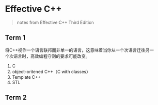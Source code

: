 # Effective C++

> notes from Effective C++ Third Edition

## Term 1

将C++视作一个语言联邦而非单一的语言，这意味着当你从一个次语言迁往另一个次语言时，高效编程守则的要求可能改变。

1. C
2. object-oritened C++（C with classes）
3. Template C++
4. STL

## Term 2

